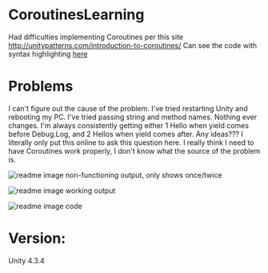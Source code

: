 CoroutinesLearning
==================

Had difficulties implementing Coroutines per this site http://unitypatterns.com/introduction-to-coroutines/ 
Can see the code with syntax highlighting [here](https://gist.github.com/nastajus/e420713c2aa3be04b8cb)

Problems
========

I can't figure out the cause of the problem. I've tried restarting Unity and rebooting my PC. I've tried passing string and method names. Nothing ever changes. I'm always consistently getting either 1 Hello when yield comes before Debug.Log, and 2 Hellos when yield comes after. Any ideas??? I literally only put this online to ask this question here. I really think I need to have Coroutines work properly, I don't know what the source of the problem is.


![readme image][1]
non-functioning output, only shows once/twice

![readme image][2]
working output

![readme image][3] 
code


Version: 
========
Unity 4.3.4



  [1]: https://raw.githubusercontent.com/nastajus/CoroutinesLearning/master/README1.png
  [2]: https://raw.githubusercontent.com/nastajus/CoroutinesLearning/master/README2.png
  [3]: https://raw.githubusercontent.com/nastajus/CoroutinesLearning/master/README3.png


